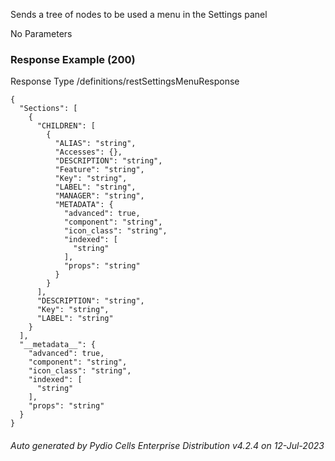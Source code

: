 






 
Sends a tree of nodes to be used a menu in the Settings panel  


No Parameters



### Response Example (200)
Response Type /definitions/restSettingsMenuResponse

```
{
  "Sections": [
    {
      "CHILDREN": [
        {
          "ALIAS": "string",
          "Accesses": {},
          "DESCRIPTION": "string",
          "Feature": "string",
          "Key": "string",
          "LABEL": "string",
          "MANAGER": "string",
          "METADATA": {
            "advanced": true,
            "component": "string",
            "icon_class": "string",
            "indexed": [
              "string"
            ],
            "props": "string"
          }
        }
      ],
      "DESCRIPTION": "string",
      "Key": "string",
      "LABEL": "string"
    }
  ],
  "__metadata__": {
    "advanced": true,
    "component": "string",
    "icon_class": "string",
    "indexed": [
      "string"
    ],
    "props": "string"
  }
}
```




###### Auto generated by Pydio Cells Enterprise Distribution v4.2.4 on 12-Jul-2023
